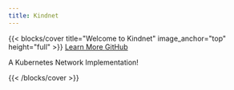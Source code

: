 ```yaml
---
title: Kindnet
---
```


{{< blocks/cover title="Welcome to Kindnet" image_anchor="top" height="full" >}}
<a class="btn btn-lg btn-primary me-3 mb-4" href="/kindnet/docs/">
  Learn More <i class="fas fa-arrow-alt-circle-right ms-2"></i>
</a>
<a class="btn btn-lg btn-secondary me-3 mb-4" href="https://github.com/aojea/kindnet">
  GitHub <i class="fab fa-github ms-2 "></i>
</a>
<p class="lead mt-5">A Kubernetes Network Implementation!</p>
{{< /blocks/cover >}}